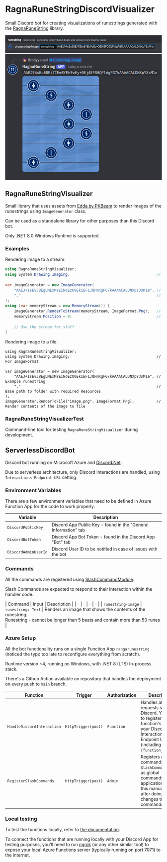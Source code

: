 # RagnaRuneStringDiscordVisualizer

Small Discord bot for creating visualizations of runestrings generated with the [RagnaRuneString](https://github.com/Brollyy/RagnaRuneString) library.

 ![example](example.PNG) <br> ![example](example2.PNG)

## RagnaRuneStringVisualizer

Small library that uses assets from [Edda by PKBeam](https://github.com/PKBeam/Edda) to render images of the runestrings using `ImageGenerator` class.

Can be used as a standalone library for other purposes than this Discord bot.

Only .NET 8.0 Windows Runtime is supported.

### Examples

Rendering image to a stream:

```csharp
using RagnaRuneStringVisualizer;
using System.Drawing.Imaging;                                       // For ImageFormat

var imageGenerator = new ImageGenerator(
    "AAEJ+IsEvJ8EgLMExMYEiNoEzO0EkIEF1JQFmKgFG7kAAAACALDNXpY3sM1e", // Example runestring
    "."                                                             // Base path to folder with required Resources
);
using (var memoryStream = new MemoryStream()) {
    imageGenerator.RenderToStream(memoryStream, ImageFormat.Png);   // Render contents of the image
    memoryStream.Position = 0;                                      // Reset position to start 
    
    // Use the stream for stuff
}
```

Rendering image to a file:

```
using RagnaRuneStringVisualizer;
using System.Drawing.Imaging;                                       // For ImageFormat

var imageGenerator = new ImageGenerator(
    "AAEJ+IsEvJ8EgLMExMYEiNoEzO0EkIEF1JQFmKgFG7kAAAACALDNXpY3sM1e", // Example runestring
    "."                                                             // Base path to folder with required Resources
);
imageGenerator.RenderToFile("image.png", ImageFormat.Png);          // Render contents of the image to file
```

### RagnaRuneStringVisualizerTest

Command-line tool for testing `RagnaRuneStringVisualizer` during development.

## ServerlessDiscordBot

Discord bot running on Microsoft Azure and [Discord.Net](https://github.com/discord-net/Discord.Net).

Due to serverless architecture, only Discord Interactions are handled, using `Interactions Endpoint URL` setting.

### Environment Variables

There are a few environment variables that need to be defined in Azure Function App for the code to work properly.

| Variable | Description |
| - | - |
| `DiscordPublicKey` | Discord App Public Key - found in the "General Information" tab |
| `DiscordBotToken` | Discord App Bot Token - found in the Discord App "Bot" tab |
| `DiscordAdminUserId` | Discord User ID to be notified in case of issues with the bot |

### Commands

All the commands are registered using [SlashCommandModule](./ServerlessDiscordBot/Modules/SlashCommandModule.cs). 

Slash Commands are expected to respond to their interaction within the handler code.

| Command | Input | Description |
| - | - | - | - |
| `runestring-image` | `runestring: Text` | Renders an image that shows the contents of the runestring. <br> Runestring - cannot be longer than 5 beats and contain more than 50 runes |

### Azure Setup

All the bot functionality runs on a single Function App `rangarunestring` (noticed the typo too late to reconfigure everything from scratch).

Runtime version ~4, running on Windows, with .NET 8 (LTS) In-process stack.

There's a Github Action available on repository that handles the deployment on every push to `main` branch.

| Function | Trigger | Authorization | Description |
| - | - | - | - |
| `HandleDiscordInteraction` | `HttpTrigger(post)` | `Function` | Handles all the requests sent from Discord. You need to register this function's URL as your Discord's App Interactions Endpoint URL (including `?code={function_key}`). |
| `RegisterSlashCommands` | `HttpTrigger(post)` | `Admin` | Registers all commands from `SlashCommandModule` as global commands for the application. Run this manually only after doing changes to the commands.

### Local testing

To test the functions locally, refer to [the documentation](https://learn.microsoft.com/en-us/azure/azure-functions/functions-develop-local).

To connect the functions that are running locally with your Discord App for testing purposes, you'll need to run [ngrok](https://ngrok.com) (or any other similar tool) to expose your local Azure Functions server (typically running on port 7071) to the internet.